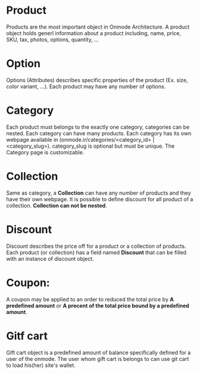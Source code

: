 # Product
Products are the most important object in Onmode Architecture. A product object holds generl information about a product including, name, price, SKU, tax, photos, options, quantity, ...

# Option
Options (Attributes) describes specific properties of the product (Ex. size, color variant, ...). Each product may have any number of options.

# Category
Each product must belongs to the exactly one category, categories can be nested. Each category can have many products. Each category has its own webpage available in (onmode.ir/categories/<category_id> | <category_slug>). category_slug is optional but must be unique. The Category page is customizable.

# Collection
Same as category, a **Collection** can have any number of products and they have their own webpage. It is possible to define discount for all product of a collection. **Collection can not be nested**.

# Discount
Discount describes the price off for a product or a collection of products. Each product (or collection) has a field named **Discount** that can be filled with an instance of discount object.

# Coupon:
A coupon may be applied to an order to reduced the total price by **A predefined amount** or **A precent of the total price bound by a predefined amount**.

# Gitf cart
Gift cart object is a predefined amount of balance specifically defined for a user of the onmode.
The user whom gift cart is belongs to can use git cart to load his(her) site's wallet.
